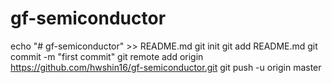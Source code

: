 # gf-semiconductor

echo "# gf-semiconductor" >> README.md
git init
git add README.md
git commit -m "first commit"
git remote add origin https://github.com/hwshin16/gf-semiconductor.git
git push -u origin master
